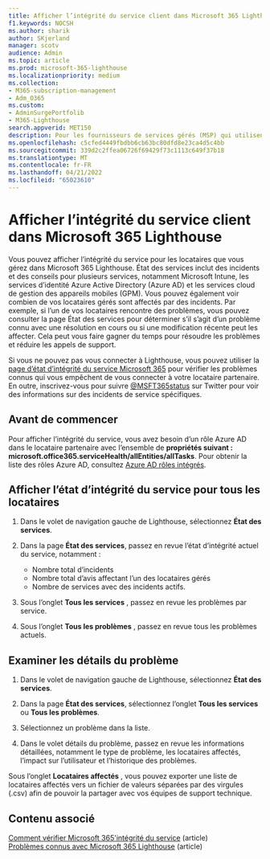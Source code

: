 ```yaml
---
title: Afficher l’intégrité du service client dans Microsoft 365 Lighthouse
f1.keywords: NOCSH
ms.author: sharik
author: SKjerland
manager: scotv
audience: Admin
ms.topic: article
ms.prod: microsoft-365-lighthouse
ms.localizationpriority: medium
ms.collection:
- M365-subscription-management
- Adm_O365
ms.custom:
- AdminSurgePortfolib
- M365-Lighthouse
search.appverid: MET150
description: Pour les fournisseurs de services gérés (MSP) qui utilisent Microsoft 365 Lighthouse, découvrez comment afficher l’intégrité du service client.
ms.openlocfilehash: c5cfed4449fbdbb6cb63bc80dfd8e23ca4d5c4bb
ms.sourcegitcommit: 339d2c2ffea06726f69429f73c1113c649f37b18
ms.translationtype: MT
ms.contentlocale: fr-FR
ms.lasthandoff: 04/21/2022
ms.locfileid: "65023610"
---
```

# <a name="view-tenant-service-health-in-microsoft-365-lighthouse"></a>Afficher l’intégrité du service client dans Microsoft 365 Lighthouse

Vous pouvez afficher l’intégrité du service pour les locataires que vous gérez dans Microsoft 365 Lighthouse. État des services inclut des incidents et des conseils pour plusieurs services, notamment Microsoft Intune, les services d’identité Azure Active Directory (Azure AD) et les services cloud de gestion des appareils mobiles (GPM). Vous pouvez également voir combien de vos locataires gérés sont affectés par des incidents. Par exemple, si l’un de vos locataires rencontre des problèmes, vous pouvez consulter la page État des services pour déterminer s’il s’agit d’un problème connu avec une résolution en cours ou si une modification récente peut les affecter. Cela peut vous faire gagner du temps pour résoudre les problèmes et réduire les appels de support.

Si vous ne pouvez pas vous connecter à Lighthouse, vous pouvez utiliser la [page d’état d’intégrité du service Microsoft 365](https://status.office365.com/) pour vérifier les problèmes connus qui vous empêchent de vous connecter à votre locataire partenaire. En outre, inscrivez-vous pour suivre [@MSFT365status](https://twitter.com/MSFT365Status) sur Twitter pour voir des informations sur des incidents de service spécifiques.

## <a name="before-you-begin"></a>Avant de commencer

Pour afficher l’intégrité du service, vous avez besoin d’un rôle Azure AD dans le locataire partenaire avec l’ensemble de **propriétés suivant : microsoft.office365.serviceHealth/allEntities/allTasks**. Pour obtenir la liste des rôles Azure AD, consultez [Azure AD rôles intégrés](/azure/active-directory/roles/permissions-reference).

## <a name="view-service-health-status-for-all-tenants"></a>Afficher l’état d’intégrité du service pour tous les locataires

1. Dans le volet de navigation gauche de Lighthouse, sélectionnez **État des services**.

2. Dans la page **État des services**, passez en revue l’état d’intégrité actuel du service, notamment :

   - Nombre total d’incidents
   - Nombre total d’avis affectant l’un des locataires gérés
   - Nombre de services avec des incidents actifs.

3. Sous l’onglet **Tous les services** , passez en revue les problèmes par service.

4. Sous l’onglet **Tous les problèmes** , passez en revue tous les problèmes actuels.

## <a name="review-issue-details"></a>Examiner les détails du problème

1. Dans le volet de navigation gauche de Lighthouse, sélectionnez **État des services**.

2. Dans la page **État des services**, sélectionnez l’onglet **Tous les services** ou **Tous les problèmes**.

3. Sélectionnez un problème dans la liste.

4. Dans le volet détails du problème, passez en revue les informations détaillées, notamment le type de problème, les locataires affectés, l’impact sur l’utilisateur et l’historique des problèmes.

Sous l’onglet **Locataires affectés** , vous pouvez exporter une liste de locataires affectés vers un fichier de valeurs séparées par des virgules (.csv) afin de pouvoir la partager avec vos équipes de support technique.

## <a name="related-content"></a>Contenu associé

[Comment vérifier Microsoft 365'intégrité du service](/microsoft-365/enterprise/view-service-health) (article)\
[Problèmes connus avec Microsoft 365 Lighthouse](m365-lighthouse-known-issues.md) (article)
